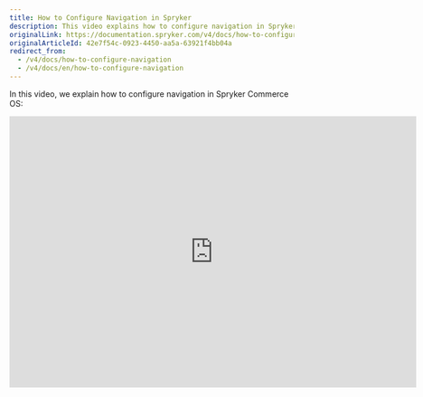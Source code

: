 ```yaml
---
title: How to Configure Navigation in Spryker
description: This video explains how to configure navigation in Spryker Commerce OS.
originalLink: https://documentation.spryker.com/v4/docs/how-to-configure-navigation
originalArticleId: 42e7f54c-0923-4450-aa5a-63921f4bb04a
redirect_from:
  - /v4/docs/how-to-configure-navigation
  - /v4/docs/en/how-to-configure-navigation
---
```


In this video, we explain how to configure navigation in Spryker Commerce OS:

<iframe src="https://fast.wistia.net/embed/iframe/2iepfhl6fu" title="How to Configure Navigation in Spryker" allowtransparency="true" frameborder="0" scrolling="no" class="wistia_embed" name="wistia_embed" allowfullscreen="0" mozallowfullscreen="0" webkitallowfullscreen="0" oallowfullscreen="0" msallowfullscreen="0" width="720" height="480"></iframe>
